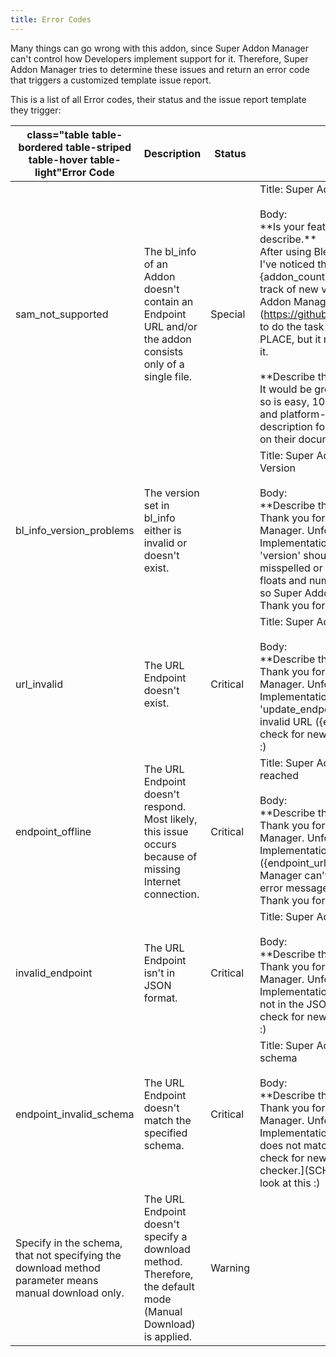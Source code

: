 ```yaml
---
title: Error Codes
---
```


<div class="container intro">
<div class="row">

Many things can go wrong with this addon, since Super Addon Manager can't control how Developers
implement support for it. Therefore, Super Addon Manager tries to determine these issues and return
an error code that triggers a customized template issue report.

This is a list of all Error codes, their status and the issue report template they trigger:

</div>
</div>

<div class="container">
<div class="row">

| class="table table-bordered table-striped table-hover table-light"**Error Code**                     | **Description**                                                                                               | **Status** | **Issue Report Template**                                                                                                                                                                                                                                                                                                                                                                                                                                                                                                                                                                                                                                                                                                                                                                                                                                                                                                               |
| ---------------------------------------------------------------------------------------------------- | ------------------------------------------------------------------------------------------------------------- | ---------- | --------------------------------------------------------------------------------------------------------------------------------------------------------------------------------------------------------------------------------------------------------------------------------------------------------------------------------------------------------------------------------------------------------------------------------------------------------------------------------------------------------------------------------------------------------------------------------------------------------------------------------------------------------------------------------------------------------------------------------------------------------------------------------------------------------------------------------------------------------------------------------------------------------------------------------------- |
| sam_not_supported                                                                                    | The bl_info of an Addon doesn't contain an Endpoint URL and/or the addon consists only of a single file.      | Special    | Title: Super Addon Manager Support for {addon_name} </br> </br> Body: </br>\*\*Is your feature request related to a problem? Please describe.** </br> After using Blender for a while now (including your addon), I've noticed that addon maintenance is a mess. I have {addon_count} addons installed, and I'm not able to keep track of new versions for all of them. I'm using the Super Addon Manager by Blender Defender (https://github.com/BlenderDefender/SuperAddonManager) to do the task of updating ALL of my Addons from a SINGLE PLACE, but it relies on the developers enabling support for it. </br> </br> **Describe the solution you'd like\*\* </br> It would be great if you could activate support for it. Doing so is easy, 100% risk-free (No code added to your addon), and platform-independent. You can find a detailed description for enabling support for Super Addon Manager on their documentation: TODO |
| bl_info_version_problems                                                                             | The version set in bl_info either is invalid or doesn't exist.                                                |            | Title: Super Addon Manager: Problems with the Current Version </br> </br> Body: </br>\*\*Describe the bug\*\* </br> Thank you for enabling support for the Super Addon Manager. Unfortunately, something is wrong with the Implementation: In the bl_info dictionary, a parameter called 'version' should be set. This parameter is not set, misspelled or contains an invalid datatype (Only integers, floats and numbers in strings can be converted to integers), so Super Addon Manager can't check for new versions. Thank you for having a look at this :)                                                                                                                                                                                                                                                                                                                                                                        |
| url_invalid                                                                                          | The URL Endpoint doesn't exist.                                                                               | Critical   | Title: Super Addon Manager: Invalid Endpoint URL </br> </br> Body: </br>\*\*Describe the bug\*\* </br> Thank you for enabling support for the Super Addon Manager. Unfortunately, something is wrong with the Implementation: In the bl_info dictionary, a parameter called 'update_endpoint' should be set. This parameter is set to an invalid URL ({endpoint_url}), so Super Addon Manager can't check for new versions. Thank you for having a look at this :)                                                                                                                                                                                                                                                                                                                                                                                                                                                                      |
| endpoint_offline                                                                                     | The URL Endpoint doesn't respond. Most likely, this issue occurs because of missing Internet connection.      | Critical   | Title: Super Addon Manager: Endpoint URL can't be reached </br> </br> Body: </br>\*\*Describe the bug\*\* </br> Thank you for enabling support for the Super Addon Manager. Unfortunately, something is wrong with the Implementation: The specified Endpoint URL ({endpoint_url}) seems to be offline, so Super Addon Manager can't check for new versions. This is the bare error message that I get from Python: {error_message}. Thank you for having a look at this :)                                                                                                                                                                                                                                                                                                                                                                                                                                                             |
| invalid_endpoint                                                                                     | The URL Endpoint isn't in JSON format.                                                                        | Critical   | Title: Super Addon Manager: Invalid Endpoint </br> </br> Body: </br>\*\*Describe the bug\*\* </br> Thank you for enabling support for the Super Addon Manager. Unfortunately, something is wrong with the Implementation: The endpoint found under {endpoint_url} is not in the JSON format, so Super Addon Manager can't check for new versions. Thank you for having a look at this :)                                                                                                                                                                                                                                                                                                                                                                                                                                                                                                                                                |
| endpoint_invalid_schema                                                                              | The URL Endpoint doesn't match the specified schema.                                                          | Critical   | Title: Super Addon Manager: Endpoint doesn't match the schema </br> </br> Body: </br>\*\*Describe the bug\*\* </br> Thank you for enabling support for the Super Addon Manager. Unfortunately, something is wrong with the Implementation: The endpoint found under {endpoint_url} does not match the schema, so Super Addon Manager can't check for new versions. For more details, use our [schema checker.](SCHEMA CHECKER URL) Thank you for having a look at this :)                                                                                                                                                                                                                                                                                                                                                                                                                                                               |
| Specify in the schema, that not specifying the download method parameter means manual download only. | The URL Endpoint doesn't specify a download method. Therefore, the default mode (Manual Download) is applied. | Warning    |                                                                                                                                                                                                                                                                                                                                                                                                                                                                                                                                                                                                                                                                                                                                                                                                                                                                                                                                         |

</div>
</div>
